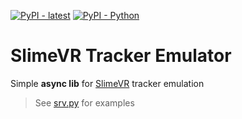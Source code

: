 [![PyPI - latest](https://img.shields.io/pypi/v/slimevr-tracker-emulator?label=latest&logo=pypi)](https://pypi.org/project/iconsdk)
[![PyPI - Python](https://img.shields.io/pypi/pyversions/slimevr-tracker-emulator?logo=pypi)](https://pypi.org/project/iconsdk)

# SlimeVR Tracker Emulator

Simple **async lib** for [SlimeVR](https://github.com/SlimeVR) tracker emulation

> See [srv.py](srv.py) for examples